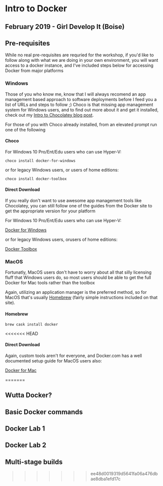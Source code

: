 # Intro to Docker
## February 2019 - Girl Develop It (Boise)

## Pre-requisites

While no real pre-requisites are requried for the workshop, if you'd like to follow 
along with what we are doing in your own environment, you will want access to a docker 
instance, and I've included steps below for accessing Docker from major platforms

### Windows

Those of you who know me, know that I will always recomend an app management based approach 
to software deployments before I feed you a list of URLs and steps to follow ;)
Choco is that missing app management system for Windows users, and to find out more about it and 
get it installed, check out my [Intro to Chocolatey blog post](#).

For those of you with Choco already installed, from an elevated prompt run one of the following

#### Choco

For Windows 10 Pro/Ent/Edu users who can use Hyper-V:

`choco install docker-for-windows`

or for legacy Windows users, or users of home editions:

`choco install docker-toolbox`

#### Direct Download 

If you really don't want to use awesome app management tools like Chocolatey, you can still follow 
one of the guides from the Docker site to get the appropriate version for your platform

For Windows 10 Pro/Ent/Edu users who can use Hyper-V:

[Docker for Windows](https://hub.docker.com/editions/community/docker-ce-desktop-windows)

or for legacy Windows users, orusers of home editions:

[Docker Toolbox](https://docs.docker.com/toolbox/overview/)

### MacOS

Fortunatly, MacOS users don't have to worry about all that silly licensing fluff that Windows users do, so most users should be able to get the full Docker for Mac tools rather than the toolbox

Again, utilizing an application manager is the preferred method, so for MacOS that's usually [Homebrew](https://brew.sh/) (fairly simple instructions included on that site).

#### Homebrew

`brew cask install docker`

<<<<<<< HEAD
#### Direct Download

Again, custom tools aren't for everyone, and Docker.com has a well documented setup guide for MacOS users also:

[Docker for Mac](https://hub.docker.com/editions/community/docker-ce-desktop-mac)

=======
## Wutta Docker?

## Basic Docker commands

## Docker Lab 1

## Docker Lab 2

## Multi-stage builds
>>>>>>> ee48d0019319d5641fa06a476dbae8dba1efd17c
